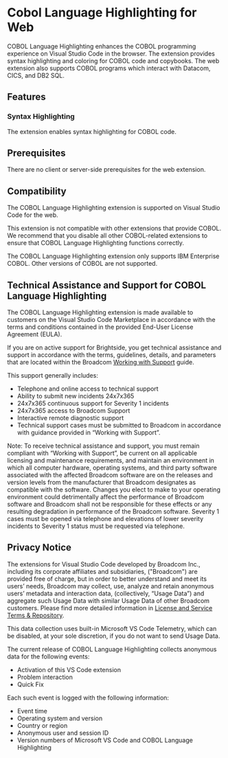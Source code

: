 # Cobol Language Highlighting for Web

COBOL Language Highlighting enhances the COBOL programming experience on Visual Studio Code in the browser. The extension provides syntax highlighting and coloring for COBOL code and copybooks. The web extension also supports COBOL programs which interact with Datacom, CICS, and DB2 SQL.

## Features
### Syntax Highlighting
The extension enables syntax highlighting for COBOL code.

## Prerequisites

There are no client or server-side prerequisites for the web extension.

## Compatibility

The COBOL Language Highlighting extension is supported on Visual Studio Code for the web.

This extension is not compatible with other extensions that provide COBOL. We recommend that you disable all other COBOL-related extensions to ensure that COBOL Language Highlighting functions correctly.

The COBOL Language Highlighting extension only supports IBM Enterprise COBOL. Other versions of COBOL are not supported.

## Technical Assistance and Support for COBOL Language Highlighting

The COBOL Language Highlighting extension is made available to customers on the Visual Studio Code Marketplace in accordance with the terms and conditions contained in the provided End-User License Agreement (EULA).

If you are on active support for Brightside, you get technical assistance and support in accordance with the terms, guidelines, details, and parameters that are located within the Broadcom [Working with Support](https://support.broadcom.com/external/content/release-announcements/CA-Support-Policies/6933) guide.

This support generally includes:

* Telephone and online access to technical support
* Ability to submit new incidents 24x7x365
* 24x7x365 continuous support for Severity 1 incidents
* 24x7x365 access to Broadcom Support
* Interactive remote diagnostic support
* Technical support cases must be submitted to Broadcom in accordance with guidance provided in “Working with Support”.

Note: To receive technical assistance and support, you must remain compliant with “Working with Support”, be current on all applicable licensing and maintenance requirements, and maintain an environment in which all computer hardware, operating systems, and third party software associated with the affected Broadcom software are on the releases and version levels from the manufacturer that Broadcom designates as compatible with the software. Changes you elect to make to your operating environment could detrimentally affect the performance of Broadcom software and Broadcom shall not be responsible for these effects or any resulting degradation in performance of the Broadcom software. Severity 1 cases must be opened via telephone and elevations of lower severity incidents to Severity 1 status must be requested via telephone.

## Privacy Notice
The extensions for Visual Studio Code developed by Broadcom Inc., including its corporate affiliates and subsidiaries, ("Broadcom") are provided free of charge, but in order to better understand and meet its users’ needs, Broadcom may collect, use, analyze and retain anonymous users’ metadata and interaction data, (collectively, “Usage Data”) and aggregate such Usage Data with similar Usage Data of other Broadcom customers. Please find more detailed information in [License and Service Terms & Repository](https://www.broadcom.com/company/legal/licensing).

This data collection uses built-in Microsoft VS Code Telemetry, which can be disabled, at your sole discretion, if you do not want to send Usage Data.

The current release of COBOL Language Highlighting collects anonymous data for the following events:
* Activation of this VS Code extension
* Problem interaction
* Quick Fix

Each such event is logged with the following information:
* Event time
* Operating system and version
* Country or region
* Anonymous user and session ID
* Version numbers of Microsoft VS Code and COBOL Language Highlighting
